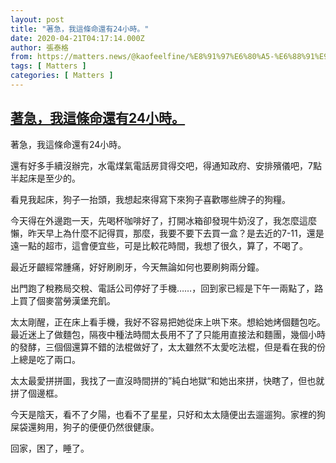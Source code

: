 ```yaml
---
layout: post
title: "著急，我這條命還有24小時。"
date: 2020-04-21T04:17:14.000Z
author: 張泰格
from: https://matters.news/@kaofeelfine/%E8%91%97%E6%80%A5-%E6%88%91%E9%80%99%E6%A2%9D%E5%91%BD%E9%82%84%E6%9C%8924%E5%B0%8F%E6%99%82-bafyreid3h6ode2qzhhkn3o65iqisvfh7yvbr4vysmprkc36o65uj2jm2du
tags: [ Matters ]
categories: [ Matters ]
---
```

<!--1587442634000-->
[著急，我這條命還有24小時。](https://matters.news/@kaofeelfine/%E8%91%97%E6%80%A5-%E6%88%91%E9%80%99%E6%A2%9D%E5%91%BD%E9%82%84%E6%9C%8924%E5%B0%8F%E6%99%82-bafyreid3h6ode2qzhhkn3o65iqisvfh7yvbr4vysmprkc36o65uj2jm2du)
------

<div>
<p>著急，我這條命還有24小時。</p><p>還有好多手續沒辦完，水電煤氣電話房貸得交吧，得通知政府、安排殯儀吧，7點半起床是至少的。</p><p>看見我起床，狗子一抬頭，我想起來得寫下來狗子喜歡哪些牌子的狗糧。</p><p>今天得在外邊跑一天，先喝杯咖啡好了，打開冰箱卻發現牛奶沒了，我怎麼這麼懶，昨天早上為什麼不記得買，那麼，我要不要下去買一盒？是去近的7-11，還是遠一點的超市，這會便宜些，可是比較花時間，我想了很久，算了，不喝了。</p><p>最近牙齦經常腫痛，好好刷刷牙，今天無論如何也要刷夠兩分鐘。</p><p>出門跑了稅務局交稅、電話公司停好了手機……，回到家已經是下午一兩點了，路上買了個麥當勞漢堡充飢。</p><p>太太剛醒，正在床上看手機，我好不容易把她從床上哄下來。想給她烤個麵包吃。最近迷上了做麵包，隔夜中種法時間太長用不了了只能用直接法和麵團，幾個小時的發酵，三個個還算不錯的法棍做好了，太太雖然不太愛吃法棍，但是看在我的份上總是吃了兩口。</p><p>太太最愛拼拼圖，我找了一直沒時間拼的”純白地獄“和她出來拼，快瞎了，但也就拼了個邊框。</p><p>今天是陰天，看不了夕陽，也看不了星星，只好和太太隨便出去遛遛狗。家裡的狗屎袋還夠用，狗子的便便仍然很健康。</p><p>回家，困了，睡了。</p><p><br></p>
</div>
